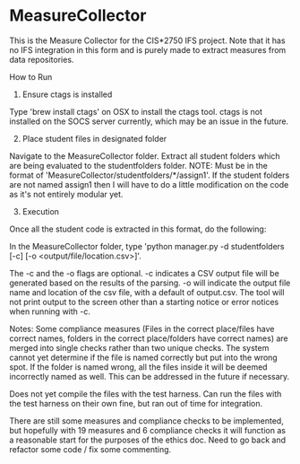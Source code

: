 # MeasureCollector
This is the Measure Collector for the CIS*2750 IFS project. Note that it has no IFS integration in this form and is purely made to extract measures from data repositories.

How to Run

1. Ensure ctags is installed

Type 'brew install ctags' on OSX to install the ctags tool. ctags is not installed on the SOCS server currently, which may be an issue in the future.

2. Place student files in designated folder

Navigate to the MeasureCollector folder. Extract all student folders which are being evaluated to the studentfolders folder. NOTE: Must be in the format of 'MeasureCollector/studentfolders/*/assign1'. If the student folders are not named assign1 then I will have to do a little modification on the code as it's not entirely modular yet.

3. Execution

Once all the student code is extracted in this format, do the following:

In the MeasureCollector folder, type 'python manager.py -d studentfolders [-c] [-o <output/file/location.csv>]'.

The -c and the -o flags are optional. -c indicates a CSV output file will be generated based on the results of the parsing. -o will indicate the output file name and location of the csv file, with a default of output.csv. The tool will not print output to the screen other than a starting notice or error notices when running with -c.

Notes:
Some compliance measures (Files in the correct place/files have correct names, folders in the correct place/folders have correct names) are merged into single checks rather than two unique checks. The system cannot yet determine if the file is named correctly but put into the wrong spot. If the folder is named wrong, all the files inside it will be deemed incorrectly named as well. This can be addressed in the future if necessary.

Does not yet compile the files with the test harness. Can run the files with the test harness on their own fine, but ran out of time for integration.

There are still some measures and compliance checks to be implemented, but hopefully with 19 measures and 6 compliance checks it will function as a reasonable start for the purposes of the ethics doc. Need to go back and refactor some code / fix some commenting.




